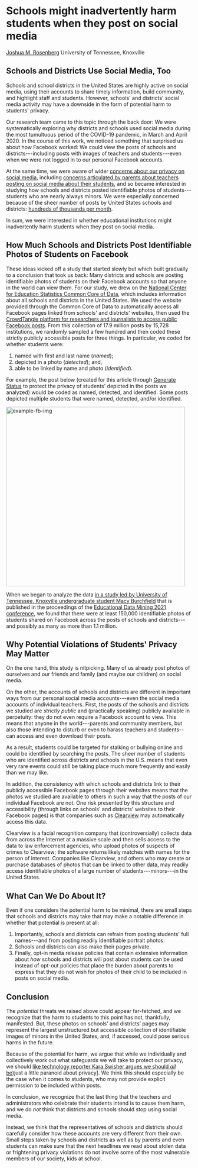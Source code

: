 # Schools might inadvertently harm students when they post on social media

[Joshua M. Rosenberg](https://joshuamrosenberg.com)
University of Tennessee, Knoxville

## Schools and Districts Use Social Media, Too

Schools and school districts in the United States are highly active on social media, using their accounts to share timely information, build community, and highlight staff and students. However, schools' and districts' social media activity may have a downside in the form of potential harm to students' privacy.

Our research team came to this topic through the back door: We were systematically exploring why districts and schools used social media during the most tumultuous period of the COVID-19 pandemic, in March and April 2020. In the course of this work, we noticed something that surprised us about how Facebook worked: We could view the posts of schools and districts---including posts with images of teachers and students---even when we were not logged in to our personal Facebook accounts. 

At the same time, we were aware of wider [concerns about our privacy on social media](https://www.nytimes.com/2019/03/07/opinion/zuckerberg-privacy-facebook.html), including [concerns articulated by parents about teachers posting on social media about their students](https://ijoc.org/index.php/ijoc/article/view/12493), and so became interested in studying how schools and districts posted identifiable photos of students---students who are nearly always minors. We were especially concerned because of the sheer number of posts by United States schools and districts: [hundreds of thousands per month](https://link.springer.com/article/10.1007/s11528-021-00589-6). 

In sum, we were interested in whether educational institutions might inadvertently harm students when they post on social media.

## How Much Schools and Districts Post Identifiable Photos of Students on Facebook

These ideas kicked off a study that started slowly but which built gradually to a conclusion that took us back: Many districts and schools are posting identifiable photos of students on their Facebook accounts so that anyone in the world can view them. For our study, we drew on the [National Center for Education Statistics Common Core of Data](https://nces.ed.gov/ccd/), which includes information about all schools and districts in the United States. We used the website provided through the Common Core of Data to automatically access all Facebook pages linked from schools' and districts' websites, then used the [CrowdTangle platform for researchers and journalists to access public Facebook posts](https://www.crowdtangle.com/). From this collection of 17.9 million posts by 15,728 institutions, we randomly sampled a few hundred and then coded these strictly publicly accessible posts for three things. In particular, we coded for whether students were:

1. named with first and last name (*named*);
2. depicted in a photo (*detected*); and,
3. able to be linked by name and photo (*identified*).

For example, the post below (created for this article through [Generate Status](https://generatestatus.com/fake-facebook-post-generator/) to protect the privacy of students' depicted in the posts we analyzed) would be coded as named, detected, and identified. Some posts depicted multiple students that were named, detected, and/or identified. 

<img width="485" alt="example-fb-img" src="https://user-images.githubusercontent.com/4596214/120546913-6aec3680-c3be-11eb-8bb6-ff3acc097fb7.png">
    
When we began to analyze the data [in a study led by University of Tennessee, Knoxville undergraduate student Macy Burchfield](https://osf.io/ujyg2/) that is published in the proceedings of the [Educational Data Mining 2021 conference](https://educationaldatamining.org/edm2021/), we found that there were at least 150,000 identifiable photos of students shared on Facebook across the posts of schools and districts---and possibly as many as more than 1.1 million. 

## Why Potential Violations of Students' Privacy May Matter

On the one hand, this study is nitpicking. Many of us already post photos of ourselves and our friends and family (and maybe our children) on social media. 

On the other, the accounts of schools and districts are different in important ways from our personal social media accounts---even the social media accounts of individual teachers. First, the posts of the schools and districts we studied are _strictly public_ and (practically speaking) publicly available in perpetuity: they do not even require a Facebook account to view. This means that anyone in the world---parents and community members, but also those intending to disturb or even to harass teachers and students--can access and even download their posts.

As a result, students could be targeted for stalking or bullying online and could be identified by searching the posts. The sheer number of students who are identified across districts and schools in the U.S. means that even very rare events could still be taking place much more frequently and easily than we may like.

In addition, the consistency with which schools and districts link to their publicly accessible Facebook pages through their websites means that the photos we studied are available to others in such a way that the posts of our individual Facebook are not. One risk presented by this structure and accessibility (through links on schools' and districts' websites to their Facebook pages) is that companies such as [Clearview](https://clearview.ai/) may automatically access this data.

Clearview is a facial recognition company that (controversially) collects data from across the Internet at a massive scale and then sells access to the data to law enforcement agencies, who upload photos of suspects of crimes to Clearview; the software returns likely matches with names for the person of interest. Companies like Clearview, and others who may create or purchase databases of photos that can be linked to other data, may readily access identifiable photos of a large number of students---minors---in the United States.

## What Can We Do About It?

Even if one considers the potential harm to be minimal, there are small steps that schools and districts may take that may make a notable difference in whether that potential is present at all:

1. Importantly, schools and districts can refrain from posting students' full names---and from posting readily identifiable portrait photos. 
2. Schools and districts can also make their pages private. 
3. Finally, opt-in media release policies that contain extensive information about _how_ schools and districts will post about students can be used instead of opt-out policies that place the burden about parents to express that they do not wish for photos of their child to be included in posts on social media. 

## Conclusion

The _potential_ threats we raised above could appear far-fetched, and we recognize that the harm to students to this point has not, thankfully, manifested. But, these photos on schools’ and districts’ pages may represent the largest unstructured but accessible collection of identifiable images of minors in the United States, and, if accessed, could pose serious harms in the future. 

Because of the potential for harm, we argue that while we individually and collectively work out what safeguards we will take to protect our privacy, we should [like technology reporter Kara Swisher argues we should *all* be](https://www.nytimes.com/2019/12/24/opinion/location-privacy.html))just a little paranoid about privacy]. We think this should especially be the case when it comes to students, who may not provide explicit permission to be included within posts.

In conclusion, we recognize that the last thing that the teachers and administrators who celebrate their students intend is to cause them harm, and we do _not_ think that districts and schools should stop using social media. 

Instead, we think that the representatives of schools and districts should carefully consider how these accounts are very different from their own. Small steps taken by schools and districts as well as by parents and even students can make sure that the next headlines we read about stolen data or frightening privacy violations do not involve some of the most vulnerable members of our society, kids at school. 
